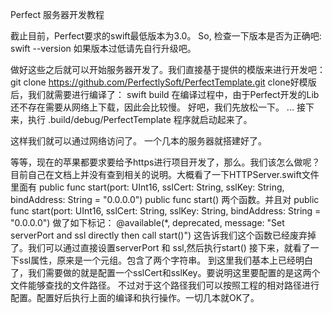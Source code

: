 Perfect 服务器开发教程

截止目前，Perfect要求的swift最低版本为3.0。
So, 检查一下版本是否为正确吧:
swift --version
如果版本过低请先自行升级吧。

做好这些之后就可以开始服务器开发了。我们直接基于提供的模版来进行开发吧：
git clone https://github.com/PerfectlySoft/PerfectTemplate.git
clone好模版后，我们就需要进行编译了：
swift build
在编译过程中，由于Perfect开发的Lib还不存在需要从网络上下载，因此会比较慢。
好吧，我们先放松一下。
...
接下来，执行
.build/debug/PerfectTemplate
程序就启动起来了。

这样我们就可以通过网络访问了。
一个几本的服务器就搭建好了。

等等，现在的苹果都要求要给予https进行项目开发了，那么。我们该怎么做呢？
目前自己在文档上并没有查到相关的说明。大概看了一下HTTPServer.swift文件
里面有
public func start(port: UInt16, sslCert: String, sslKey: String, bindAddress: String = "0.0.0.0")
public func start()
两个函数。并且对
public func start(port: UInt16, sslCert: String, sslKey: String, bindAddress: String = "0.0.0.0")
做了如下标记：
@available(*, deprecated, message: "Set serverPort and ssl directly then call start()")
这告诉我们这个函数已经废弃掉了。我们可以通过直接设置serverPort 和 ssl,然后执行start()
接下来，就看了一下ssl属性，原来是一个元组。包含了两个字符串。
到这里我们基本上已经明白了，我们需要做的就是配置一个sslCert和sslKey。要说明这里要配置的是这两个文件能够查找的文件路径。
不过对于这个路径我们可以按照工程的相对路径进行配置。配置好后执行上面的编译和执行操作。一切几本就OK了。
